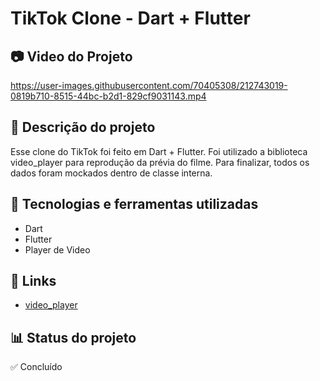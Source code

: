 # TikTok Clone - Dart + Flutter
## 📷 Video do Projeto

https://user-images.githubusercontent.com/70405308/212743019-0819b710-8515-44bc-b2d1-829cf9031143.mp4

## 📝 Descrição do projeto
Esse clone do TikTok foi feito em Dart + Flutter. Foi utilizado a biblioteca video_player para reprodução da prévia do filme. Para finalizar, todos os dados foram mockados dentro de classe interna.

## 🚀 Tecnologias e ferramentas utilizadas
* Dart
* Flutter
* Player de Video

## 📌 Links
* [video_player](https://pub.dev/packages/video_player)

## 📊 Status do projeto
✅ Concluído
